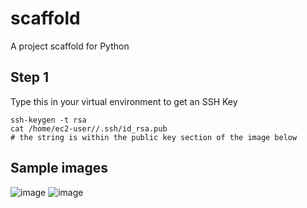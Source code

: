 # scaffold
A project scaffold for Python
## Step 1
Type this in your virtual environment to get an SSH Key  
```
ssh-keygen -t rsa  
cat /home/ec2-user//.ssh/id_rsa.pub
# the string is within the public key section of the image below 
```

## Sample images  
![image](https://github.com/SeanChenJiale/scaffold/assets/153470046/342703db-08e1-4ee1-9b2b-37cba73cc8ae) 
![image](https://github.com/SeanChenJiale/scaffold/assets/153470046/df8a5791-7d7f-4b0d-9bb1-f632c6f16ecb)


